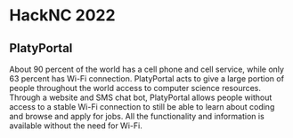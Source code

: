 # HackNC 2022

## PlatyPortal

About 90 percent of the world has a cell phone and cell service, while only 63 percent has Wi-Fi connection. PlatyPortal acts to give a large portion of people throughout the world access to computer science resources. Through a website and SMS chat bot, PlatyPortal allows people without access to a stable Wi-Fi connection to still be able to learn about coding and browse and apply for jobs. All the functionality and information is available without the need for Wi-Fi. 

